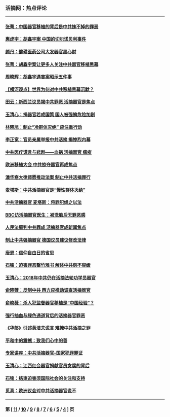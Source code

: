 ### 活摘网：热点评论
---
#### [张菁：中国器官移植的背后是中共抹不掉的罪恶](../../pages/nf5879/n13974977.md?06280430) 
#### [惠虎宇：胡鑫宇案 中国的切尔诺贝利事件](../../pages/nf5879/n13942916.md?06280430) 
#### [颜丹：健耕医药公司大发器官黑心财](../../pages/nf5879/n13940134.md?06280430) 
#### [张菁：胡鑫宇案让更多人关注中共器官移植黑幕](../../pages/nf5879/n13929073.md?06280430) 
#### [周晓辉：胡鑫宇遇害案昭示五件事](../../pages/nf5879/n13921870.md?06280430) 
#### [【横河观点】世界为何对中共移植黑幕沉默？](../../pages/nf5879/n13244249.md?06280430) 
#### [田云：新西兰议员揭中共罪恶 活摘器官是焦点](../../pages/nf5879/n13070629.md?06280430) 
#### [玉清心：捐器官若成国策 国人被强摘危险加剧](../../pages/nf5879/n12802713.md?06280430) 
#### [林晓旭：制止“冷群体灭绝” 应注重行动](../../pages/nf5879/n12779736.md?06280430) 
#### [李正宽：官员亲属举报中共活摘 揭惨烈内幕](../../pages/nf5879/n12684490.md?06280430) 
#### [中共医疗谎言与悲剧——血祸 活摘器官 瘟疫](../../pages/nf5879/n12372103.md?06280430) 
#### [欧洲移植大会 中共掠夺器官再成焦点](../../pages/nf5879/n11538883.md?06280430) 
#### [澳华裔大律师愿推动法案 制止中共活摘罪行](../../pages/nf5879/n11377039.md?06280430) 
#### [麦塔斯：中共活摘器官是“慢性群体灭绝”](../../pages/nf5879/n11350529.md?06280430) 
#### [中共活摘器官 麦塔斯：将罪犯绳之以法](../../pages/nf5879/n11347973.md?06280430) 
#### [BBC访活摘器官医生：被洗脑后无罪恶感](../../pages/nf5879/n11335935.md?06280430) 
#### [人民法庭判中共罪成 活摘器官成新闻焦点](../../pages/nf5879/n11331578.md?06280430) 
#### [制止中共强摘器官 德国议员建议修改法律](../../pages/nf5879/n11249451.md?06280430) 
#### [唐恩：信仰自由日的省思](../../pages/nf5879/n11003525.md?06280430) 
#### [石铭：迫害罪恶罄竹难书  解体中共刻不容缓](../../pages/nf5879/n10942855.md?06280430) 
#### [玉清心：2018年中共仍在活摘法轮功学员器官](../../pages/nf5879/n10914646.md?06280430) 
#### [俞晓薇：反制中共 西方应推动调查活摘器官](../../pages/nf5879/n10794671.md?06280430) 
#### [俞晓薇：杀人犯监督器官移植是“中国经验”？](../../pages/nf5879/n10466427.md?06280430) 
#### [强行抽血与绿色通道背后的活摘器官罪恶](../../pages/nf5879/n10004708.md?06280430) 
#### [《华邮》引述黄洁夫谎言 难掩中共活摘之罪](../../pages/nf5879/n9642309.md?06280430) 
#### [平和中的震撼：致我们心中的善](../../pages/nf5879/n9021123.md?06280430) 
#### [专家讲座：中共活摘器官-国家犯罪罪证](../../pages/nf5879/n8828153.md?06280430) 
#### [玉清心：江西红会器官捐献官员贪腐的背后](../../pages/nf5879/n8522122.md?06280430) 
#### [石铭：结束迫害须国际社会的关注和支持](../../pages/nf5879/n8443497.md?06280430) 
#### [觅真：欧洲议会对中共活摘器官说不](../../pages/nf5879/n8337486.md?06280430) 

---
#### 第 [ [11](./11.md?06280430) / [10](./10.md?06280430) / [9](./9.md?06280430) / [8](./8.md?06280430) / [7](./7.md?06280430) / [6](./6.md?06280430) / [5](./5.md?06280430) / [4](./4.md?06280430) ] 页

